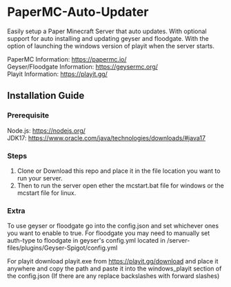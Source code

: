 # PaperMC-Auto-Updater

Easily setup a Paper Minecraft Server that auto updates.
With optional support for auto installing and updating geyser and floodgate.
With the option of launching the windows version of playit when the server starts.


PaperMC Information: https://papermc.io/
<br>
Geyser/Floodgate Information: https://geysermc.org/
<br>
Playit Information: https://playit.gg/



## Installation Guide
### Prerequisite
Node.js: https://nodejs.org/
<br>
JDK17: https://www.oracle.com/java/technologies/downloads/#java17

### Steps
1. Clone or Download this repo and place it in the file location you want to run your server.
2. Then to run the server open ether the mcstart.bat file for windows or the mcstart file for linux.

### Extra

To use geyser or floodgate go into the config.json and set whichever ones you want to enable to true. For floodgate you may need to manually set auth-type to floodgate in geyser's config.yml located in /server-files/plugins/Geyser-Spigot/config.yml

For playit download playit.exe from https://playit.gg/download and place it anywhere and copy the path and paste it into the windows_playit section of the config.json (If there are any replace backslashes with forward slashes)
